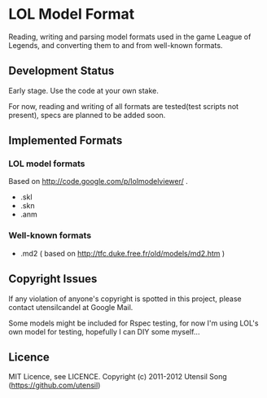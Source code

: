 LOL Model Format
=================

Reading, writing and parsing model formats used in the game League of Legends, and converting them to and from well-known formats.

Development Status
-------------------

Early stage. Use the code at your own stake.

For now, reading and writing of all formats are tested(test scripts not present), specs are planned to be added soon.

Implemented Formats
--------------------

### LOL model formats

Based on http://code.google.com/p/lolmodelviewer/ .

* .skl
* .skn
* .anm

### Well-known formats

* .md2 ( based on http://tfc.duke.free.fr/old/models/md2.htm )

Copyright Issues
-----------------

If any violation of anyone's copyright is spotted in this project, please contact utensilcandel at Google Mail.

Some models might be included for Rspec testing, for now I'm using LOL's own model for testing, hopefully I can DIY some myself...

Licence
--------

MIT Licence, see LICENCE.
Copyright (c) 2011-2012 Utensil Song (https://github.com/utensil)




